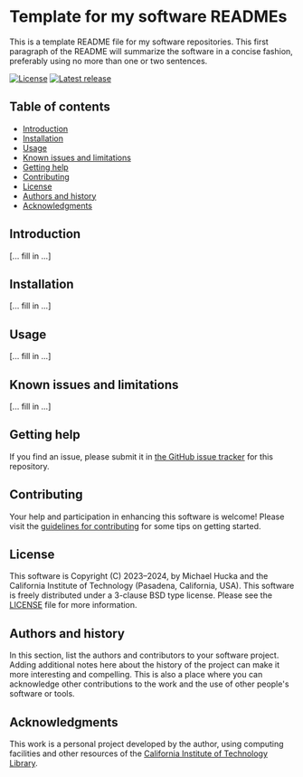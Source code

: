 # Template for my software READMEs

This is a template README file for my software repositories.  This first paragraph of the README will summarize the software in a concise fashion, preferably using no more than one or two sentences.

[![License](https://img.shields.io/badge/License-BSD--like-lightgrey.svg?style=flat-square)](https://choosealicense.com/licenses/bsd-3-clause)
[![Latest release](https://img.shields.io/github/v/release/mhucka/template.svg?style=flat-square&color=b44e88)](https://github.com/mhucka/template/releases)


## Table of contents

* [Introduction](#introduction)
* [Installation](#installation)
* [Usage](#usage)
* [Known issues and limitations](#known-issues-and-limitations)
* [Getting help](#getting-help)
* [Contributing](#contributing)
* [License](#license)
* [Authors and history](#authors-and-history)
* [Acknowledgments](#acknowledgments)


## Introduction

[... fill in ...]


## Installation

[... fill in ...] 


## Usage

[... fill in ...]


## Known issues and limitations

[... fill in ...]


## Getting help

If you find an issue, please submit it in [the GitHub issue tracker](https://github.com/mhucka/template/issues) for this repository.


## Contributing

Your help and participation in enhancing this software is welcome!  Please visit the [guidelines for contributing](https://github.com/mhucka/template/blob/main/CONTRIBUTING.md) for some tips on getting started.


## License

This software is Copyright (C) 2023–2024, by Michael Hucka and the California Institute of Technology (Pasadena, California, USA).  This software is freely distributed under a 3-clause BSD type license.  Please see the [LICENSE](LICENSE) file for more information.


## Authors and history

In this section, list the authors and contributors to your software project.  Adding additional notes here about the history of the project can make it more interesting and compelling.  This is also a place where you can acknowledge other contributions to the work and the use of other people's software or tools.


## Acknowledgments

This work is a personal project developed by the author, using computing facilities and other resources of the [California Institute of Technology Library](https://www.library.caltech.edu).
